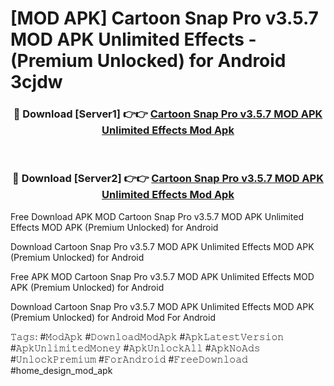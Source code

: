 # [MOD APK] Cartoon Snap Pro v3.5.7 MOD APK Unlimited Effects - (Premium Unlocked) for Android 3cjdw



<div align="center">
<h3>🔴 Download [Server1] 👉👉 <a href="https://momento.my/?title=Cartoon_Snap_Pro_v3.5.7_MOD_APK_Unlimited_Effects">Cartoon Snap Pro v3.5.7 MOD APK Unlimited Effects Mod Apk</a></h3><br>

<h3>🔴 Download [Server2] 👉👉 <a href="https://momento.my/?title=Cartoon_Snap_Pro_v3.5.7_MOD_APK_Unlimited_Effects">Cartoon Snap Pro v3.5.7 MOD APK Unlimited Effects Mod Apk</a></h3>
</div>



Free Download APK MOD Cartoon Snap Pro v3.5.7 MOD APK Unlimited Effects MOD APK (Premium Unlocked) for Android

Download Cartoon Snap Pro v3.5.7 MOD APK Unlimited Effects MOD APK (Premium Unlocked) for Android

Free APK MOD Cartoon Snap Pro v3.5.7 MOD APK Unlimited Effects MOD APK (Premium Unlocked) for Android

Download Cartoon Snap Pro v3.5.7 MOD APK Unlimited Effects MOD APK (Premium Unlocked) for Android Mod For Android

𝚃𝚊𝚐𝚜: #𝙼𝚘𝚍𝙰𝚙𝚔 #𝙳𝚘𝚠𝚗𝚕𝚘𝚊𝚍𝙼𝚘𝚍𝙰𝚙𝚔 #𝙰𝚙𝚔𝙻𝚊𝚝𝚎𝚜𝚝𝚅𝚎𝚛𝚜𝚒𝚘𝚗 #𝙰𝚙𝚔𝚄𝚗𝚕𝚒𝚖𝚒𝚝𝚎𝚍𝙼𝚘𝚗𝚎𝚢 #𝙰𝚙𝚔𝚄𝚗𝚕𝚘𝚌𝚔𝙰𝚕𝚕 #𝙰𝚙𝚔𝙽𝚘𝙰𝚍𝚜 #𝚄𝚗𝚕𝚘𝚌𝚔𝙿𝚛𝚎𝚖𝚒𝚞𝚖 #𝙵𝚘𝚛𝙰𝚗𝚍𝚛𝚘𝚒𝚍 #𝙵𝚛𝚎𝚎𝙳𝚘𝚠𝚗𝚕𝚘𝚊𝚍 #home_design_mod_apk
